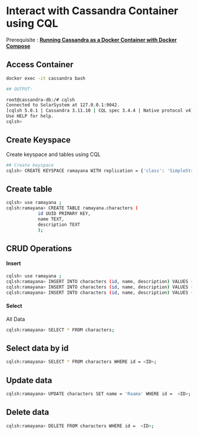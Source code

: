 # Interact with Cassandra Container using CQL

Prerequisite : [**Running Cassandra as a Docker Container with Docker Compose**](https://github.com/jinnabaalu/infinite-docker-compose/blob/main/cassandra/1.single-node-cassandra-container.md)

## Access Container 
```bash
docker exec -it cassandra bash

## OUTPUT: 

root@cassandra-db:/# cqlsh
Connected to SolarSystem at 127.0.0.1:9042.
[cqlsh 5.0.1 | Cassandra 3.11.10 | CQL spec 3.4.4 | Native protocol v4]
Use HELP for help.
cqlsh> 
```

## Create Keyspace

Create keyspace and tables using CQL

```bash
## Create keyspace 
cqlsh> CREATE KEYSPACE ramayana WITH replication = {'class': 'SimpleStrategy', 'replication_factor': 1};
```
## Create table 
```bash
cqlsh> use ramayana ;
cqlsh:ramayana> CREATE TABLE ramayana.characters (
            id UUID PRIMARY KEY,
            name TEXT,
            description TEXT
            );
```
## CRUD Operations

#### Insert

```bash
cqlsh> use ramayana ;
cqlsh:ramayana> INSERT INTO characters (id, name, description) VALUES (uuid(), 'Rama', 'Hero of the Ramayana, seventh avatar of Vishnu.');
cqlsh:ramayana> INSERT INTO characters (id, name, description) VALUES (uuid(), 'Sita', 'Wife of Rama and central character of the Ramayana.');
cqlsh:ramayana> INSERT INTO characters (id, name, description) VALUES (uuid(), 'Lakshmana', 'Brother of Rama and loyal companion.');
```
#### Select

All Data

```bash
cqlsh:ramayana> SELECT * FROM characters;
```

## Select data by id
```bash
cqlsh:ramayana> SELECT * FROM characters WHERE id = <ID>;
```
## Update data
```bash
cqlsh:ramayana> UPDATE characters SET name = 'Raama' WHERE id =  <ID>;
```

## Delete data
```bash
cqlsh:ramayana> DELETE FROM characters WHERE id =  <ID>;
```
